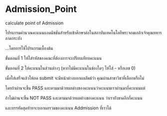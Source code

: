Admission_Point
===============

calculate point of Admission 

โปรแกรมคำนวณคะแนนแอดมิชชันสำหรับเข้าศึกษาต่อในสถาบันเทคโนโลยีพระจอมเกล้าเจ้าคุณทหารลาดกระบัง

...โดยการใช้โปรแกรมเบื้องต้น

ขั้นตอนที่ 1 ให้ใส่รหัสของคณะที่ต้องการจะเปรียบเทียบคะแนน

ขั้นตอนที่ 2 ใส่คะแนนในส่วนต่างๆ (หากไม่มีคะแนนในช่องใดๆ ไห้ใส่ - หรือเลข 0)

เมื่อใส่เสร็จแล้วให้กด submit จะมีหน้าต่างบอกผลลัพธ์ว่า คุณผ่านสาขาวิชาที่เลือกหรือไม่

โดยถ้าผ่านจะขึ้น PASS และตามมาด้วยผลต่างของคะแนนว่าคะแนนเราผ่านมากี่คะแนนแต่

ถ้าไม่ผ่านจะขึ้น NOT PASS และตามมาด้วยผลต่างของคะแนน ว่าเรายังขาดอีกกี่คะแนน

และบรรทัดสุดท้ายจะบอกผลรวมของคะแนน Addmission ที่เราได้
